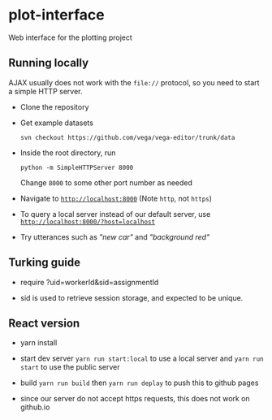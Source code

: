 # plot-interface

Web interface for the plotting project

## Running locally

AJAX usually does not work with the `file://` protocol, so you need to start a simple HTTP server.

* Clone the repository
* Get example datasets
    ```
    svn checkout https://github.com/vega/vega-editor/trunk/data
    ```
* Inside the root directory, run

    ```
    python -m SimpleHTTPServer 8000
    ```

    Change `8000` to some other port number as needed
* Navigate to [`http://localhost:8000`](http://localhost:8000) (Note `http`, not `https`)
* To query a local server instead of our default server, use [`http://localhost:8000/?host=localhost`](http://localhost:8000/?host=localhost)
* Try utterances such as _"new car"_ and _"background red"_

## Turking guide

* require ?uid=workerId&sid=assignmentId

* sid is used to retrieve session storage, and expected to be unique.

## React version

* yarn install

* start dev server `yarn run start:local` to use a local server and `yarn run start` to use the public server

* build `yarn run build` then `yarn run deplay` to push this to github pages

* since our server do not accept https requests, this does not work on github.io
